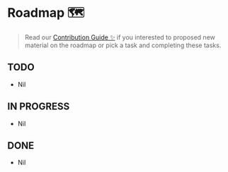 # Roadmap 🗺

> Read our [Contribution Guide ✨](./contributing-guide) if you interested to proposed new material on the roadmap or pick a task and completing these tasks.

## TODO
- Nil

## IN PROGRESS
- Nil

## DONE
- Nil

